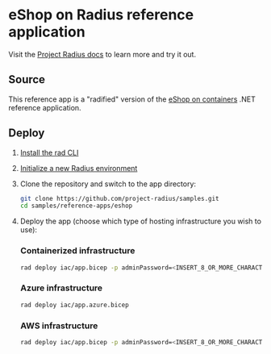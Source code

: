 # eShop on Radius reference application

Visit the [Project Radius docs](https://radapp.dev/getting-started/reference-apps/eshop/) to learn more and try it out.

## Source

This reference app is a "radified" version of the [eShop on containers](https://github.com/dotnet-architecture/eShopOnContainers) .NET reference application.

## Deploy

1. [Install the rad CLI](https://radapp.dev/getting-started/)
1. [Initialize a new Radius environment](https://radapp.dev/getting-started/)
1. Clone the repository and switch to the app directory:
   ```bash
   git clone https://github.com/project-radius/samples.git
   cd samples/reference-apps/eshop
   ```
1. Deploy the app (choose which type of hosting infrastructure you wish to use):

   ### Containerized infrastructure
    ```bash
    rad deploy iac/app.bicep -p adminPassword=<INSERT_8_OR_MORE_CHARACTER_PASSWORD_WITH_NUMBERS_LETTERS_AND_SPECIAL_CHARACTERS>
    ```

   ### Azure infrastructure
    ```bash
    rad deploy iac/app.azure.bicep
    ```

   ### AWS infrastructure
    ```bash
    rad deploy iac/app.bicep -p adminPassword=<INSERT_8_OR_MORE_CHARACTER_PASSWORD_WITH_NUMBERS_LETTERS_AND_SPECIAL_CHARACTERS> -p eksClusterName=<YOUR_EKS_CLUSTER_NAME>
    ```
